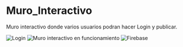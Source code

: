 # Muro_Interactivo
Muro interactivo donde varios usuarios podran hacer Login y publicar. 

![Login](https://user-images.githubusercontent.com/86633467/207184436-a5ebe6e6-2da6-4a15-9c9d-c0f827ac1e92.png)
![Muro interactivo en funcionamiento](https://user-images.githubusercontent.com/86633467/207184469-53c15a95-6df1-4af7-a6ee-bfd5e8d6352d.png)
![Firebase ](https://user-images.githubusercontent.com/86633467/207184482-973f4100-f0de-4587-b9ef-9e67f0978ee7.png)

